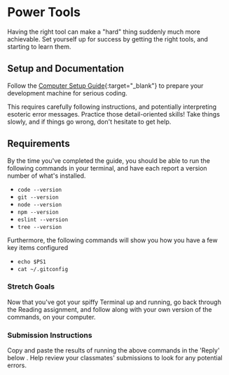 # Power Tools

Having the right tool can make a "hard" thing suddenly much more achievable. Set yourself up for success by getting the right tools, and starting to learn them. 

## Setup and Documentation

Follow the [Computer Setup Guide](http://codefellows.github.io/code-201-prework/prework/){:target="_blank"} to prepare your development machine for serious coding. 

This requires carefully following instructions, and potentially interpreting esoteric error messages. Practice those detail-oriented skills! Take things slowly, and if things go wrong, don't hesitate to get help. 

## Requirements

By the time you've completed the guide, you should be able to run the following commands in your terminal, and have each report a version number of what's installed. 

- `code --version`
- `git --version`
- `node --version`
- `npm --version`
- `eslint --version`
- `tree --version`

Furthermore, the following commands will show you how you have a few key items configured

- `echo $PS1`
- `cat ~/.gitconfig`

### Stretch Goals

Now that you've got your spiffy Terminal up and running, go back through the Reading assignment, and follow along with your own version of the commands, on your computer. 

### Submission Instructions

Copy and paste the results of running the above commands in the 'Reply' below . Help review your classmates' submissions to look for any potential errors. 
